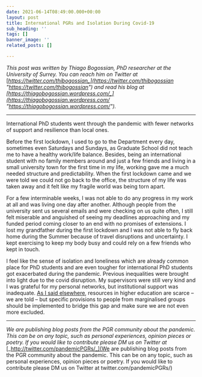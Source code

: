 ```yaml
---
date: 2021-06-14T08:49:00.000+00:00
layout: post
title: International PGRs and Isolation During Covid-19
sub_heading: ''
tags: []
banner_image: ''
related_posts: []

---
```

_This post was written by Thiago Bogossian, PhD researcher at the University of Surrey. You can reach him on Twitter at_ [_https://twitter.com/thibogossian_](https://twitter.com/thibogossian "https://twitter.com/thibogossian") _and read his blog at_ [_https://thiagobogossian.wordpress.com/_](https://thiagobogossian.wordpress.com/ "https://thiagobogossian.wordpress.com/")_._

***

International PhD students went through the pandemic with fewer networks of support and resilience than local ones.

Before the first lockdown, I used to go to the Department every day, sometimes even Saturdays and Sundays, as Graduate School did not teach me to have a healthy work/life balance. Besides, being an international student with no family members around and just a few friends and living in a small university town for the first time in my life, working gave me a much needed structure and predictability. When the first lockdown came and we were told we could not go back to the office, the structure of my life was taken away and it felt like my fragile world was being torn apart.

For a few interminable weeks, I was not able to do any progress in my work at all and was living one day after another. Although people from the university sent us several emails and were checking on us quite often, I still felt miserable and anguished of seeing my deadlines approaching and my funded period coming closer to an end with no promises of extensions. I lost my grandfather during the first lockdown and I was not able to fly back home during the Summer because of travel disruptions and uncertainty. I kept exercising to keep my body busy and could rely on a few friends who kept in touch.

I feel like the sense of isolation and loneliness which are already common place for PhD students and are even tougher for international PhD students got exacerbated during the pandemic. Previous inequalities were brought into light due to the covid disruption. My supervisors were still very kind and I was grateful for my personal networks, but institutional support was inadequate. [As I said elsewhere](https://thiagobogossian.wordpress.com/2020/06/25/who-is-higher-education-for/), resources in higher education are scarce – we are told – but specific provisions to people from marginalised groups should be implemented to bridge this gap and make sure we are not even more excluded.

***

_We are publishing blog posts from the PGR community about the pandemic. This can be on any topic, such as personal experiences, opinion pieces or poetry. If you would like to contribute please DM us on Twitter at_ [_http://twitter.com/pandemicPGRs/_](We are publishing blog posts from the PGR community about the pandemic. This can be on any topic, such as personal experiences, opinion pieces or poetry. If you would like to contribute please DM us on Twitter at twitter.com/pandemicPGRs/) 